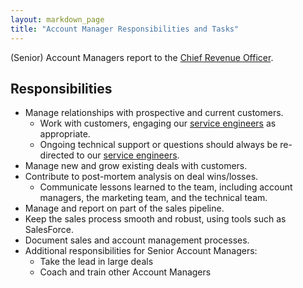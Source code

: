 ```yaml
---
layout: markdown_page
title: "Account Manager Responsibilities and Tasks"
---
```


(Senior) Account Managers report to the [Chief Revenue Officer](https://about.gitlab.com/jobs/chief-revenue-officer).

## Responsibilities

* Manage relationships with prospective and current customers.
   * Work with customers, engaging our [service engineers](https://about.gitlab.com/jobs/service-engineer) as appropriate.
   * Ongoing technical support or questions should always be re-directed to our [service engineers](https://about.gitlab.com/jobs/service-engineer).
* Manage new and grow existing deals with customers.
* Contribute to post-mortem analysis on deal wins/losses.
   * Communicate lessons learned to the team, including account managers, the marketing team, and the technical team.
* Manage and report on part of the sales pipeline.
* Keep the sales process smooth and robust, using tools such as SalesForce.
* Document sales and account management processes.
* Additional responsibilities for Senior Account Managers:
   * Take the lead in large deals
   * Coach and train other Account Managers
